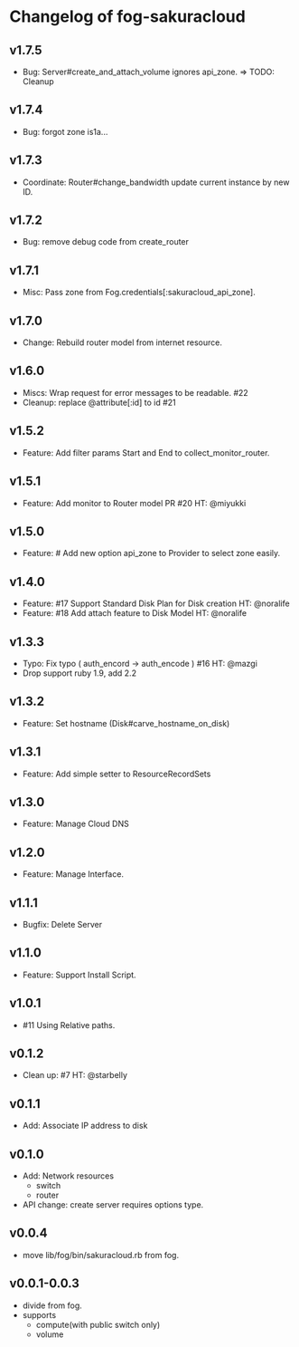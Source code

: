# Changelog of fog-sakuracloud

## v1.7.5

- Bug: Server#create_and_attach_volume ignores api_zone. => TODO: Cleanup

## v1.7.4

- Bug: forgot zone is1a...

## v1.7.3

- Coordinate: Router#change_bandwidth update current instance by new ID.

## v1.7.2

- Bug: remove debug code from create_router

## v1.7.1

- Misc: Pass zone from Fog.credentials[:sakuracloud_api_zone].

## v1.7.0

- Change: Rebuild router model from internet resource.

## v1.6.0

- Miscs: Wrap request for error messages to be readable. #22
- Cleanup: replace @attribute[:id] to id #21

## v1.5.2

- Feature: Add filter params Start and End to collect_monitor_router.

## v1.5.1

- Feature: Add monitor to Router model PR #20 HT: @miyukki

## v1.5.0

- Feature: # Add new option api_zone to Provider to select zone easily.

## v1.4.0

- Feature: #17 Support Standard Disk Plan for Disk creation HT: @noralife
- Feature: #18 Add attach feature to Disk Model HT: @noralife

## v1.3.3

- Typo: Fix typo ( auth_encord -> auth_encode ) #16 HT: @mazgi
- Drop support ruby 1.9, add 2.2

## v1.3.2

- Feature: Set hostname (Disk#carve_hostname_on_disk)

## v1.3.1

- Feature: Add simple setter to ResourceRecordSets

## v1.3.0

- Feature: Manage Cloud DNS

## v1.2.0

- Feature: Manage Interface.

## v1.1.1

- Bugfix: Delete Server

## v1.1.0

- Feature: Support Install Script.

## v1.0.1

- #11 Using Relative paths.

## v0.1.2

- Clean up: #7 HT: @starbelly

## v0.1.1

- Add: Associate IP address to disk

## v0.1.0

- Add: Network resources
    - switch
    - router
- API change: create server requires options type.

## v0.0.4

- move lib/fog/bin/sakuracloud.rb from fog.

## v0.0.1-0.0.3

- divide from fog.
- supports
    - compute(with public switch only)
    - volume
